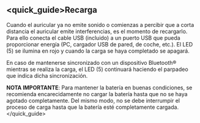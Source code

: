 <quick_guide>Recarga
-------------
Cuando el auricular ya no emite sonido o comienzas a percibir que a corta distancia el auricular emite interferencias, es el momento de recargarlo. Para ello conecta el cable USB (incluido) a un puerto USB que pueda proporcionar energía (PC, cargador USB de pared, de coche, etc.). El LED (5) se ilumina en rojo y cuando la carga se haya completado se apagará. 

En caso de mantenerse sincronizado con un dispositivo Bluetooth® mientras se realiza la carga, el LED (5) continuará haciendo el parpadeo que indica dicha sincronización. 

**NOTA IMPORTANTE**: Para mantener la batería en buenas condiciones, se recomienda encarecidamente no cargar la batería hasta que no se haya agotado completamente. Del mismo modo, no se debe interrumpir el proceso de carga hasta que la batería esté completamente cargada.
</quick_guide>
